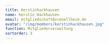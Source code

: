 ```yaml
---
title: Kerstinhackhausen
name: Kerstin Hackhausen
email: mitgliedschaft@vcmuellheim.de
avatar: "/img/members/kerstinhackhausen.jpg"
function: Mitgliederverwaltung
sortorder: 3
---
```


